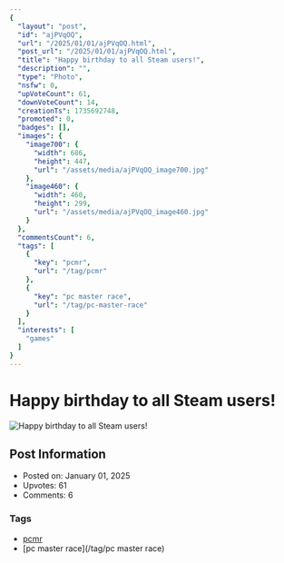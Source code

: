 ```yaml
---
{
  "layout": "post",
  "id": "ajPVqOQ",
  "url": "/2025/01/01/ajPVqOQ.html",
  "post_url": "/2025/01/01/ajPVqOQ.html",
  "title": "Happy birthday to all Steam users!",
  "description": "",
  "type": "Photo",
  "nsfw": 0,
  "upVoteCount": 61,
  "downVoteCount": 14,
  "creationTs": 1735692748,
  "promoted": 0,
  "badges": [],
  "images": {
    "image700": {
      "width": 686,
      "height": 447,
      "url": "/assets/media/ajPVqOQ_image700.jpg"
    },
    "image460": {
      "width": 460,
      "height": 299,
      "url": "/assets/media/ajPVqOQ_image460.jpg"
    }
  },
  "commentsCount": 6,
  "tags": [
    {
      "key": "pcmr",
      "url": "/tag/pcmr"
    },
    {
      "key": "pc master race",
      "url": "/tag/pc-master-race"
    }
  ],
  "interests": [
    "games"
  ]
}
---
```


# Happy birthday to all Steam users!

![Happy birthday to all Steam users!](/assets/media/ajPVqOQ_image700.jpg)

## Post Information

- Posted on: January 01, 2025
- Upvotes: 61
- Comments: 6

### Tags

- [pcmr](/tag/pcmr)
- [pc master race](/tag/pc master race)
